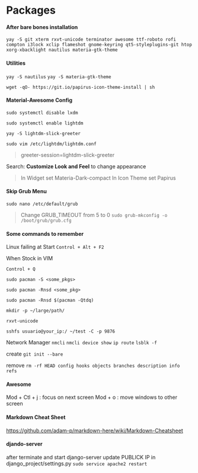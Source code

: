 # Packages

#### After bare bones installation

`yay -S git xterm rxvt-unicode terminator awesome ttf-roboto rofi compton i3lock xclip flameshot gnome-keyring qt5-styleplugins-git htop xorg-xbacklight nautilus materia-gtk-theme`

#### Utilities

`yay -S nautilus`
`yay -S materia-gtk-theme`

`wget -qO- https://git.io/papirus-icon-theme-install | sh`

#### Material-Awesome Config

`sudo systemctl disable lxdm`

`sudo systemctl enable lightdm`

`yay -S lightdm-slick-greeter`

`sudo vim /etc/lightdm/lightdm.conf`

> greeter-session=lightdm-slick-greeter

Search: **Customize Look and Feel** to change appearance

> In Widget set Materia-Dark-compact
> In Icon Theme set Papirus

#### Skip Grub Menu

`sudo nano /etc/default/grub`
> Change GRUB_TIMEOUT from 5 to 0
`sudo grub-mkconfig -o /boot/grub/grub.cfg`

#### Some commands to remember

Linux failing at Start `Control + Alt + F2`

When Stock in VIM

`Control + Q`

`sudo pacman -S <some_pkgs>`

`sudo pacman -Rnsd <some_pkg>`

`sudo pacman -Rnsd $(pacman -Qtdq)`

`mkdir -p ~/large/path/`

`rxvt-unicode`

`sshfs usuario@your_ip:/ ~/test -C -p 9876`

Network Manager `nmcli`
`nmcli device show`
`ip route`
`lsblk -f`

create `git init --bare`

remove `rm -rf HEAD config hooks objects branches description info refs`

#### Awesome

Mod + Ctl + j : focus on next screen
Mod + o : move windows to other screen


#### Markdown Cheat Sheet

https://github.com/adam-p/markdown-here/wiki/Markdown-Cheatsheet

#### djando-server

after terminate and start django-server
update PUBLICK IP in django_project/settings.py
`sudo service apache2 restart`
